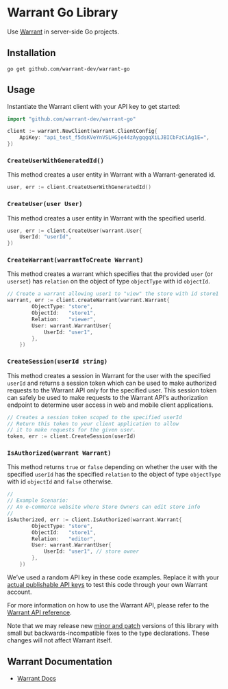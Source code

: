 # Warrant Go Library

Use [Warrant](https://warrant.dev/) in server-side Go projects.

## Installation

```shell
go get github.com/warrant-dev/warrant-go
```

## Usage

Instantiate the Warrant client with your API key to get started:
```go
import "github.com/warrant-dev/warrant-go"

client := warrant.NewClient(warrant.ClientConfig{
    ApiKey: "api_test_f5dsKVeYnVSLHGje44zAygqgqXiLJBICbFzCiAg1E=",
})
```

### `CreateUserWithGeneratedId()`

This method creates a user entity in Warrant with a Warrant-generated id.
```go
user, err := client.CreateUserWithGeneratedId()
```

### `CreateUser(user User)`

This method creates a user entity in Warrant with the specified userId.
```go
user, err := client.CreateUser(warrant.User{
    UserId: "userId",
})
```

### `CreateWarrant(warrantToCreate Warrant)`

This method creates a warrant which specifies that the provided `user` (or `userset`) has `relation` on the object of type `objectType` with id `objectId`.
```go
// Create a warrant allowing user1 to "view" the store with id store1
warrant, err := client.createWarrant(warrant.Warrant{
		ObjectType: "store",
		ObjectId:   "store1",
		Relation:   "viewer",
		User: warrant.WarrantUser{
			UserId: "user1",
		},
	})
```

### `CreateSession(userId string)`

This method creates a session in Warrant for the user with the specified `userId` and returns a session token which can be used to make authorized requests to the Warrant API only for the specified user. This session token can safely be used to make requests to the Warrant API's authorization endpoint to determine user access in web and mobile client applications.

```go
// Creates a session token scoped to the specified userId
// Return this token to your client application to allow
// it to make requests for the given user.
token, err := client.CreateSession(userId)
```

### `IsAuthorized(warrant Warrant)`

This method returns `true` or `false` depending on whether the user with the specified `userId` has the specified `relation` to the object of type `objectType` with id `objectId` and `false` otherwise.

```go
//
// Example Scenario:
// An e-commerce website where Store Owners can edit store info
//
isAuthorized, err := client.IsAuthorized(warrant.Warrant{
		ObjectType: "store",
		ObjectId:   "store1",
		Relation:   "editor",
		User: warrant.WarrantUser{
			UserId: "user1", // store owner
		},
	})
```

We’ve used a random API key in these code examples. Replace it with your
[actual publishable API keys](https://app.warrant.dev) to
test this code through your own Warrant account.

For more information on how to use the Warrant API, please refer to the
[Warrant API reference](https://docs.warrant.dev).

Note that we may release new [minor and patch](https://semver.org/) versions of this library with small but backwards-incompatible fixes to the type declarations. These changes will not affect Warrant itself.

## Warrant Documentation

- [Warrant Docs](https://docs.warrant.dev/)
